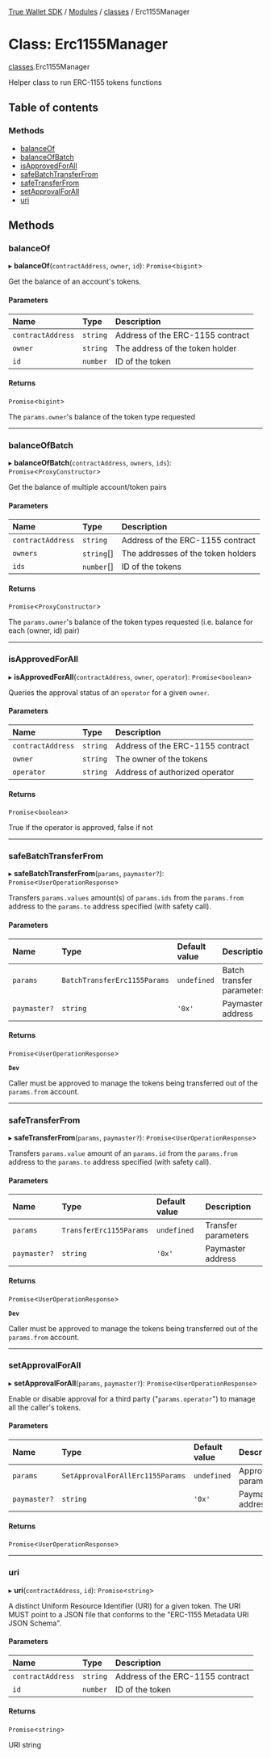 [True Wallet SDK](../README.md) / [Modules](../modules.md) / [classes](../modules/classes.md) / Erc1155Manager

# Class: Erc1155Manager

[classes](../modules/classes.md).Erc1155Manager

Helper class to run ERC-1155 tokens functions

## Table of contents

### Methods

- [balanceOf](classes.Erc1155Manager.md#balanceof)
- [balanceOfBatch](classes.Erc1155Manager.md#balanceofbatch)
- [isApprovedForAll](classes.Erc1155Manager.md#isapprovedforall)
- [safeBatchTransferFrom](classes.Erc1155Manager.md#safebatchtransferfrom)
- [safeTransferFrom](classes.Erc1155Manager.md#safetransferfrom)
- [setApprovalForAll](classes.Erc1155Manager.md#setapprovalforall)
- [uri](classes.Erc1155Manager.md#uri)

## Methods

### balanceOf

▸ **balanceOf**(`contractAddress`, `owner`, `id`): `Promise`\<`bigint`\>

Get the balance of an account's tokens.

#### Parameters

| Name | Type | Description |
| :------ | :------ | :------ |
| `contractAddress` | `string` | Address of the ERC-1155 contract |
| `owner` | `string` | The address of the token holder |
| `id` | `number` | ID of the token |

#### Returns

`Promise`\<`bigint`\>

The `params.owner`'s balance of the token type requested

___

### balanceOfBatch

▸ **balanceOfBatch**(`contractAddress`, `owners`, `ids`): `Promise`\<`ProxyConstructor`\>

Get the balance of multiple account/token pairs

#### Parameters

| Name | Type | Description |
| :------ | :------ | :------ |
| `contractAddress` | `string` | Address of the ERC-1155 contract |
| `owners` | `string`[] | The addresses of the token holders |
| `ids` | `number`[] | ID of the tokens |

#### Returns

`Promise`\<`ProxyConstructor`\>

The `params.owner`'s balance of the token types requested (i.e. balance for each (owner, id) pair)

___

### isApprovedForAll

▸ **isApprovedForAll**(`contractAddress`, `owner`, `operator`): `Promise`\<`boolean`\>

Queries the approval status of an `operator` for a given `owner`.

#### Parameters

| Name | Type | Description |
| :------ | :------ | :------ |
| `contractAddress` | `string` | Address of the ERC-1155 contract |
| `owner` | `string` | The owner of the tokens |
| `operator` | `string` | Address of authorized operator |

#### Returns

`Promise`\<`boolean`\>

True if the operator is approved, false if not

___

### safeBatchTransferFrom

▸ **safeBatchTransferFrom**(`params`, `paymaster?`): `Promise`\<`UserOperationResponse`\>

Transfers `params.values` amount(s) of `params.ids` from the `params.from` address to the `params.to` address specified (with safety call).

#### Parameters

| Name | Type | Default value | Description |
| :------ | :------ | :------ | :------ |
| `params` | `BatchTransferErc1155Params` | `undefined` | Batch transfer parameters |
| `paymaster?` | `string` | `'0x'` | Paymaster address |

#### Returns

`Promise`\<`UserOperationResponse`\>

**`Dev`**

Caller must be approved to manage the tokens being transferred out of the `params.from` account.

___

### safeTransferFrom

▸ **safeTransferFrom**(`params`, `paymaster?`): `Promise`\<`UserOperationResponse`\>

Transfers `params.value` amount of an `params.id` from the `params.from` address to the `params.to` address specified (with safety call).

#### Parameters

| Name | Type | Default value | Description |
| :------ | :------ | :------ | :------ |
| `params` | `TransferErc1155Params` | `undefined` | Transfer parameters |
| `paymaster?` | `string` | `'0x'` | Paymaster address |

#### Returns

`Promise`\<`UserOperationResponse`\>

**`Dev`**

Caller must be approved to manage the tokens being transferred out of the `params.from` account.

___

### setApprovalForAll

▸ **setApprovalForAll**(`params`, `paymaster?`): `Promise`\<`UserOperationResponse`\>

Enable or disable approval for a third party ("`params.operator`") to manage all the caller's tokens.

#### Parameters

| Name | Type | Default value | Description |
| :------ | :------ | :------ | :------ |
| `params` | `SetApprovalForAllErc1155Params` | `undefined` | Approval parameters |
| `paymaster?` | `string` | `'0x'` | Paymaster address |

#### Returns

`Promise`\<`UserOperationResponse`\>

___

### uri

▸ **uri**(`contractAddress`, `id`): `Promise`\<`string`\>

A distinct Uniform Resource Identifier (URI) for a given token.
The URI MUST point to a JSON file that conforms to the "ERC-1155 Metadata URI JSON Schema".

#### Parameters

| Name | Type | Description |
| :------ | :------ | :------ |
| `contractAddress` | `string` | Address of the ERC-1155 contract |
| `id` | `number` | ID of the token |

#### Returns

`Promise`\<`string`\>

URI string
